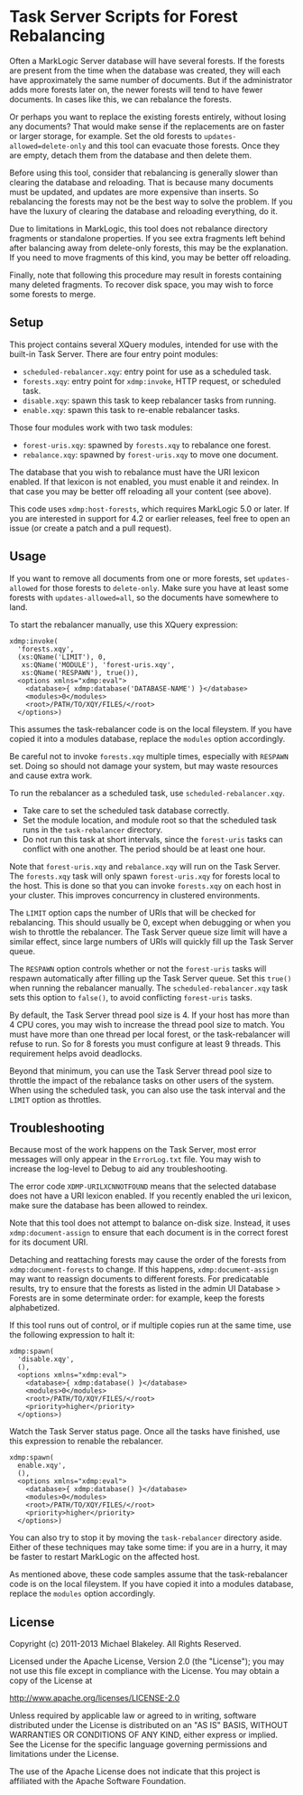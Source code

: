 Task Server Scripts for Forest Rebalancing
===

Often a MarkLogic Server database will have several forests.
If the forests are present from the time when the database was created,
they will each have approximately the same number of documents.
But if the administrator adds more forests later on,
the newer forests will tend to have fewer documents.
In cases like this, we can rebalance the forests.

Or perhaps you want to replace the existing forests entirely,
without losing any documents?
That would make sense if the replacements are on faster or larger storage,
for example. Set the old forests to `updates-allowed=delete-only`
and this tool can evacuate those forests. Once they are empty,
detach them from the database and then delete them.

Before using this tool, consider that
rebalancing is generally slower than clearing the database and reloading.
That is because many documents must be updated,
and updates are more expensive than inserts.
So rebalancing the forests may not be the best way to solve the problem.
If you have the luxury of clearing the database and reloading everything, do it.

Due to limitations in MarkLogic, this tool does not rebalance
directory fragments or standalone properties.
If you see extra fragments left behind after balancing away from
delete-only forests, this may be the explanation.
If you need to move fragments of this kind, you may be better off reloading.

Finally, note that following this procedure may result in forests
containing many deleted fragments. To recover disk space,
you may wish to force some forests to merge.

Setup
---

This project contains several XQuery modules,
intended for use with the built-in Task Server.
There are four entry point modules:

* `scheduled-rebalancer.xqy`: entry point for use as a scheduled task.
* `forests.xqy`: entry point for `xdmp:invoke`, HTTP request, or scheduled task.
* `disable.xqy`: spawn this task to keep rebalancer tasks from running.
* `enable.xqy`: spawn this task to re-enable rebalancer tasks.

Those four modules work with two task modules:

* `forest-uris.xqy`: spawned by `forests.xqy` to rebalance one forest.
* `rebalance.xqy`: spawned by `forest-uris.xqy` to move one document.

The database that you wish to rebalance must have the URI lexicon enabled.
If that lexicon is not enabled, you must enable it and reindex.
In that case you may be better off reloading all your content (see above).

This code uses `xdmp:host-forests`, which requires MarkLogic 5.0 or later.
If you are interested in support for 4.2 or earlier releases,
feel free to open an issue (or create a patch and a pull request).

Usage
---

If you want to remove all documents from one or more forests,
set `updates-allowed` for those forests to `delete-only`.
Make sure you have at least some forests with `updates-allowed=all`,
so the documents have somewhere to land.

To start the rebalancer manually, use this XQuery expression:

    xdmp:invoke(
      'forests.xqy',
      (xs:QName('LIMIT'), 0,
       xs:QName('MODULE'), 'forest-uris.xqy',
       xs:QName('RESPAWN'), true()),
      <options xmlns="xdmp:eval">
        <database>{ xdmp:database('DATABASE-NAME') }</database>
        <modules>0</modules>
        <root>/PATH/TO/XQY/FILES/</root>
      </options>)

This assumes the task-rebalancer code is on the local fileystem.
If you have copied it into a modules database,
replace the `modules` option accordingly.

Be careful not to invoke `forests.xqy` multiple times,
especially with `RESPAWN` set. Doing so should not damage your system,
but may waste resources and cause extra work.

To run the rebalancer as a scheduled task, use `scheduled-rebalancer.xqy`.

* Take care to set the scheduled task database correctly.
* Set the module location, and module root so that the scheduled task runs
in the `task-rebalancer` directory.
* Do not run this task at short intervals, since the `forest-uris` tasks
can conflict with one another. The period should be at least one hour.

Note that `forest-uris.xqy` and `rebalance.xqy` will run on the Task Server.
The `forests.xqy` task will only spawn `forest-uris.xqy`
for forests local to the host. This is done so that
you can invoke `forests.xqy` on each host in your cluster.
This improves concurrency in clustered environments.

The `LIMIT` option caps the number of URIs that will be checked for rebalancing.
This should usually be 0, except when debugging
or when you wish to throttle the rebalancer.
The Task Server queue size limit will have a similar effect,
since large numbers of URIs will quickly fill up the Task Server queue.

The `RESPAWN` option controls whether or not the `forest-uris` tasks
will respawn automatically after filling up the Task Server queue.
Set this `true()` when running the rebalancer manually.
The `scheduled-rebalancer.xqy` task sets this option to `false()`,
to avoid conflicting `forest-uris` tasks.

By default, the Task Server thread pool size is 4.
If your host has more than 4 CPU cores,
you may wish to increase the thread pool size to match.
You must have more than one thread per local forest,
or the task-rebalancer will refuse to run.
So for 8 forests you must configure at least 9 threads.
This requirement helps avoid deadlocks.

Beyond that minimum, you can use the Task Server thread pool size
to throttle the impact of the rebalance tasks on other users of the system.
When using the scheduled task, you can also use the task interval
and the `LIMIT` option as throttles.

Troubleshooting
---

Because most of the work happens on the Task Server,
most error messages will only appear in the `ErrorLog.txt` file.
You may wish to increase the log-level to Debug to aid any troubleshooting.

The error code `XDMP-URILXCNNOTFOUND` means that the selected database
does not have a URI lexicon enabled. If you recently enabled the uri lexicon,
make sure the database has been allowed to reindex.

Note that this tool does not attempt to balance on-disk size.
Instead, it uses `xdmp:document-assign` to ensure that each document
is in the correct forest for its document URI.

Detaching and reattaching forests may cause the order of the forests
from `xdmp:document-forests` to change. If this happens,
`xdmp:document-assign` may want to reassign documents to different forests.
For predicatable results, try to ensure that the forests as listed
in the admin UI Database > Forests are in some determinate order:
for example, keep the forests alphabetized.

If this tool runs out of control, or if multiple copies run at the same time,
use the following expression to halt it:

    xdmp:spawn(
      'disable.xqy',
      (),
      <options xmlns="xdmp:eval">
        <database>{ xdmp:database() }</database>
        <modules>0</modules>
        <root>/PATH/TO/XQY/FILES/</root>
        <priority>higher</priority>
      </options>)

Watch the Task Server status page. Once all the tasks have finished,
use this expression to renable the rebalancer.

    xdmp:spawn(
      enable.xqy',
      (),
      <options xmlns="xdmp:eval">
        <database>{ xdmp:database() }</database>
        <modules>0</modules>
        <root>/PATH/TO/XQY/FILES/</root>
        <priority>higher</priority>
      </options>)

You can also try to stop it by moving the `task-rebalancer` directory aside.
Either of these techniques may take some time: if you are in a hurry,
it may be faster to restart MarkLogic on the affected host.

As mentioned above, these code samples assume that
the task-rebalancer code is on the local fileystem.
If you have copied it into a modules database,
replace the `modules` option accordingly.

License
---
Copyright (c) 2011-2013 Michael Blakeley. All Rights Reserved.

Licensed under the Apache License, Version 2.0 (the "License");
you may not use this file except in compliance with the License.
You may obtain a copy of the License at

http://www.apache.org/licenses/LICENSE-2.0

Unless required by applicable law or agreed to in writing, software
distributed under the License is distributed on an "AS IS" BASIS,
WITHOUT WARRANTIES OR CONDITIONS OF ANY KIND, either express or implied.
See the License for the specific language governing permissions and
limitations under the License.

The use of the Apache License does not indicate that this project is
affiliated with the Apache Software Foundation.

